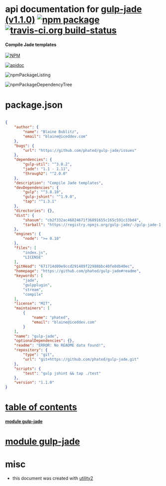 # api documentation for  [gulp-jade (v1.1.0)](https://github.com/phated/gulp-jade#readme)  [![npm package](https://img.shields.io/npm/v/npmdoc-gulp-jade.svg?style=flat-square)](https://www.npmjs.org/package/npmdoc-gulp-jade) [![travis-ci.org build-status](https://api.travis-ci.org/npmdoc/node-npmdoc-gulp-jade.svg)](https://travis-ci.org/npmdoc/node-npmdoc-gulp-jade)
#### Compile Jade templates

[![NPM](https://nodei.co/npm/gulp-jade.png?downloads=true)](https://www.npmjs.com/package/gulp-jade)

[![apidoc](https://npmdoc.github.io/node-npmdoc-gulp-jade/build/screenCapture.buildNpmdoc.browser.%2Fhome%2Ftravis%2Fbuild%2Fnpmdoc%2Fnode-npmdoc-gulp-jade%2Ftmp%2Fbuild%2Fapidoc.html.png)](https://npmdoc.github.io/node-npmdoc-gulp-jade/build/apidoc.html)

![npmPackageListing](https://npmdoc.github.io/node-npmdoc-gulp-jade/build/screenCapture.npmPackageListing.svg)

![npmPackageDependencyTree](https://npmdoc.github.io/node-npmdoc-gulp-jade/build/screenCapture.npmPackageDependencyTree.svg)



# package.json

```json

{
    "author": {
        "name": "Blaine Bublitz",
        "email": "blaine@iceddev.com"
    },
    "bugs": {
        "url": "https://github.com/phated/gulp-jade/issues"
    },
    "dependencies": {
        "gulp-util": "^3.0.2",
        "jade": "1.1 - 1.11",
        "through2": "^2.0.0"
    },
    "description": "Compile Jade templates",
    "devDependencies": {
        "gulp": "^3.8.10",
        "gulp-jshint": "^1.9.0",
        "tap": "^1.3.1"
    },
    "directories": {},
    "dist": {
        "shasum": "cb2f332ac46824671f36891655c165c591c33bd4",
        "tarball": "https://registry.npmjs.org/gulp-jade/-/gulp-jade-1.1.0.tgz"
    },
    "engines": {
        "node": ">= 0.10"
    },
    "files": [
        "index.js",
        "LICENSE"
    ],
    "gitHead": "671714d09e9ccd291489f22988bbc40fe8db40ec",
    "homepage": "https://github.com/phated/gulp-jade#readme",
    "keywords": [
        "jade",
        "gulpplugin",
        "stream",
        "compile"
    ],
    "license": "MIT",
    "maintainers": [
        {
            "name": "phated",
            "email": "blaine@iceddev.com"
        }
    ],
    "name": "gulp-jade",
    "optionalDependencies": {},
    "readme": "ERROR: No README data found!",
    "repository": {
        "type": "git",
        "url": "git+https://github.com/phated/gulp-jade.git"
    },
    "scripts": {
        "test": "gulp jshint && tap ./test"
    },
    "version": "1.1.0"
}
```



# <a name="apidoc.tableOfContents"></a>[table of contents](#apidoc.tableOfContents)

#### [module gulp-jade](#apidoc.module.gulp-jade)



# <a name="apidoc.module.gulp-jade"></a>[module gulp-jade](#apidoc.module.gulp-jade)



# misc
- this document was created with [utility2](https://github.com/kaizhu256/node-utility2)
